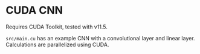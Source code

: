 # CUDA CNN

Requires CUDA Toolkit, tested with v11.5.

`src/main.cu` has an example CNN with a convolutional layer and linear layer.
Calculations are parallelized using CUDA.